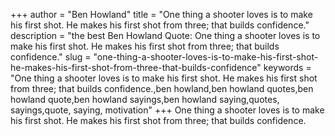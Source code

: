 +++
author = "Ben Howland"
title = "One thing a shooter loves is to make his first shot. He makes his first shot from three; that builds confidence."
description = "the best Ben Howland Quote: One thing a shooter loves is to make his first shot. He makes his first shot from three; that builds confidence."
slug = "one-thing-a-shooter-loves-is-to-make-his-first-shot-he-makes-his-first-shot-from-three-that-builds-confidence"
keywords = "One thing a shooter loves is to make his first shot. He makes his first shot from three; that builds confidence.,ben howland,ben howland quotes,ben howland quote,ben howland sayings,ben howland saying,quotes, sayings,quote, saying, motivation"
+++
One thing a shooter loves is to make his first shot. He makes his first shot from three; that builds confidence.
